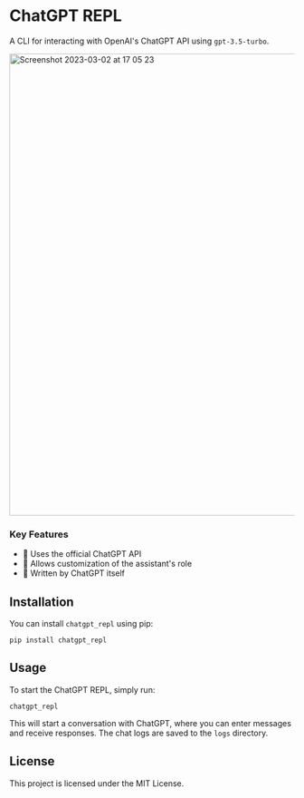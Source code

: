 # ChatGPT REPL

A CLI for interacting with OpenAI's ChatGPT API using `gpt-3.5-turbo`.

<img width="815" alt="Screenshot 2023-03-02 at 17 05 23" src="https://user-images.githubusercontent.com/775692/222383345-32808883-4165-4768-9937-ef8e4222b19b.png">

### Key Features

- 🔪 Uses the official ChatGPT API
- 🤖 Allows customization of the assistant's role
- 🤝 Written by ChatGPT itself

## Installation

You can install `chatgpt_repl` using pip:

```
pip install chatgpt_repl
```

## Usage

To start the ChatGPT REPL, simply run:

```
chatgpt_repl
```

This will start a conversation with ChatGPT, where you can enter messages and receive responses. The chat logs are saved to the `logs` directory.

## License

This project is licensed under the MIT License.
